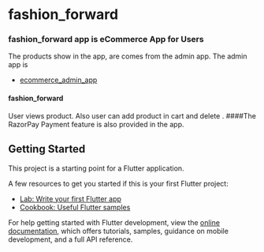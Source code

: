 # fashion_forward
### fashion_forward app is eCommerce App for Users
The products show in the app, are comes from the admin app. The admin app is 
- [ecommerce_admin_app](https://github.com/VivekTailor19/ecommerce_admin_app)

#### fashion_forward
User views product. Also user can add product in cart and delete . 
####The RazorPay Payment feature is also provided in the app. 

## Getting Started

This project is a starting point for a Flutter application.

A few resources to get you started if this is your first Flutter project:

- [Lab: Write your first Flutter app](https://docs.flutter.dev/get-started/codelab)
- [Cookbook: Useful Flutter samples](https://docs.flutter.dev/cookbook)

For help getting started with Flutter development, view the
[online documentation](https://docs.flutter.dev/), which offers tutorials,
samples, guidance on mobile development, and a full API reference.
